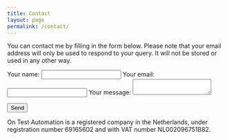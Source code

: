 ```yaml
---
title: Contact
layout: page
permalink: /contact/
---
```

You can contact me by filling in the form below. Please note that your email address will only be used to respond to your query. It will not be stored or used in any other way.

<form
  action="https://formspree.io/mzbjyzrk"
  method="POST"
>
  <label>
    Your name:
    <input type="text" name="name">
  </label>
  <label>
    Your email:
    <input type="text" name="_replyto">
  </label>
  <label>
    Your message:
    <textarea name="message"></textarea>
  </label>

  <!-- your other form fields go here -->

  <button type="submit">Send</button>
</form>

On Test Automation is a registered company in the Netherlands, under registration number 69165602 and with VAT number NL002096751B82.